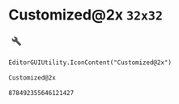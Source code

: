 # Customized@2x `32x32`
<img src="/img/Customized@2x.png" width=32 height=32>

``` CSharp
EditorGUIUtility.IconContent("Customized@2x")
```
```
Customized@2x
```
```
878492355646121427
```
